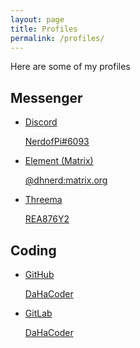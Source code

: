 ```yaml
---
layout: page
title: Profiles
permalink: /profiles/
---
```


Here are some of my profiles



## Messenger

<div class="profiles">
 <ul>
 <!-- Discord -->
 <!-- ======= -->
 <li>
  <a href="https://threema.id/REA876Y2" class="discord" target="_blank" rel="noopener noreferrer">
    <p class="discord">Discord</p>
       <icon class="discord">
         <iconify-icon icon="akar-icons:discord-fill"></iconify-icon>
       </icon>
    <p class="discord">NerdofPi#6093</p>
  </a>
 </li>
 <!-- ======= -->
 <!-- Element -->
 <!-- ======= -->
 <li>
  <a href="https://matrix.to/#/@dhnerd:matrix.org" class="element" target="_blank" rel="noopener noreferrer">
    <p class="element">Element (Matrix)</p>
       <icon class="element">
         <iconify-icon icon="simple-icons:element" style="color: #0a976f; margin-top: 20px;"></iconify-icon>
       </icon>
    <p class="element">@dhnerd:matrix.org</p>
  </a>
 </li>
 <!-- ======= -->
 <!-- Threema -->
 <!-- ======= -->
 <li>
  <a href="https://threema.id/REA876Y2" class="threema" target="_blank" rel="noopener noreferrer">
    <p class="threema">Threema</p>
      <icon class="threema">
        <iconify-icon icon="simple-icons:threema" style="color: #05a63f; margin-top: 20px;"></iconify-icon>
      </icon>
    <p class="threema">REA876Y2</p>
  </a>
 </li>
 <!-- ======= -->
 </ul>
</div>

## Coding

<div class="profiles">
 <ul>
 <!-- GitHub -->
 <!-- ====== -->
 <li>
   <a href="https://github.com/DaHaCoder" class="github" target="_blank" rel="noopener noreferrer">
     <p class="github">GitHub</p>
       <icon class="github">
         <iconify-icon icon="akar-icons:github-fill"></iconify-icon>
       </icon>
      <p class="github">DaHaCoder</p>
   </a>
 </li>
 <!-- ====== -->
 <!-- GitLab -->
 <!-- ====== -->
 <li>
   <a href="https://gitlab.com/DaHaCoder" class="gitlab" target="_blank" rel="noopener noreferrer">
     <p class="gitlab">GitLab</p>
       <icon class="gitlab">
         <iconify-icon icon="fa:gitlab" style="color: #fc6d27; margin-top: 20px;"></iconify-icon>
       </icon>
      <p class="gitlab">DaHaCoder</p>
   </a>
 </li>
 <!-- ====== -->
 </ul>
</div>
